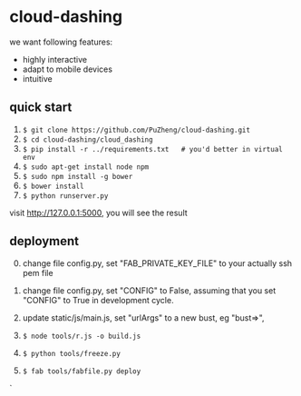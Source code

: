 cloud-dashing
=============


we want following features:
 
 * highly interactive
 * adapt to mobile devices
 * intuitive


## quick start

1. `$ git clone https://github.com/PuZheng/cloud-dashing.git`
2. `$ cd cloud-dashing/cloud_dashing`
3. `$ pip install -r ../requirements.txt   # you'd better in virtual env`
4. `$ sudo apt-get install node npm` 
5. `$ sudo npm install -g bower`
6. `$ bower install`
7. `$ python runserver.py`

visit http://127.0.0.1:5000, you will see the result

## deployment

0. change file config.py, set "FAB_PRIVATE_KEY_FILE" to your actually ssh pem file

1. change file config.py, set "CONFIG" to False, assuming that you set "CONFIG" to True in development cycle.
2. update static/js/main.js, set "urlArgs" to a new bust, eg "bust=><new bust>",
3. `$ node tools/r.js -o build.js`
4. `$ python tools/freeze.py`
5. `$ fab tools/fabfile.py deploy` 

`
